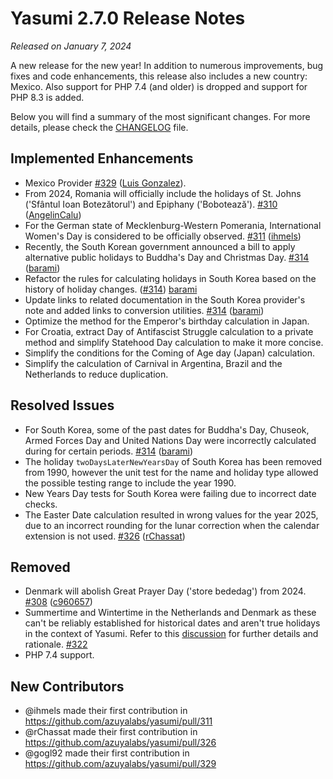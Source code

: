 # Yasumi 2.7.0 Release Notes

_Released on January 7, 2024_

A new release for the new year! In addition to numerous improvements, bug fixes and code enhancements, this release also includes a new country: Mexico. Also support for PHP 7.4 (and older) is dropped and support for PHP 8.3 is added.  

Below you will find a summary of the most significant changes. For more details, please check the [CHANGELOG](https://github.com/azuyalabs/yasumi/blob/master/CHANGELOG.md) file.

## Implemented Enhancements
* Mexico Provider [\#329](https://github.com/azuyalabs/yasumi/pull/329) ([Luis Gonzalez](https://github.com/gogl92)).
* From 2024, Romania will officially include the holidays of St. Johns (&#039;Sfântul Ioan Botezătorul&#039;) and Epiphany (&#039;Bobotează&#039;).
  [#310](https://github.com/azuyalabs/yasumi/pull/310) ([AngelinCalu](https://github.com/AngelinCalu))
* For the German state of Mecklenburg-Western Pomerania, International Women&#039;s Day is considered to be officially
  observed. [#311](https://github.com/azuyalabs/yasumi/pull/311) ([ihmels](https://github.com/ihmels))
* Recently, the South Korean government announced a bill to apply alternative public holidays to Buddha&#039;s Day
  and Christmas Day.
  [\#314](https://github.com/azuyalabs/yasumi/pull/314) ([barami](https://github.com/barami))
* Refactor the rules for calculating holidays in South Korea based on the history of holiday changes.
  ([#314](https://github.com/azuyalabs/yasumi/issues/314)) [barami](https://github.com/barams@gmail.com)
* Update links to related documentation in the South Korea provider&#039;s note and added links to conversion utilities.
  [\#314](https://github.com/azuyalabs/yasumi/pull/314) ([barami](https://github.com/barami))
* Optimize the method for the Emperor&#039;s birthday calculation in Japan.
* For Croatia, extract Day of Antifascist Struggle calculation to a private method and simplify Statehood Day calculation
  to make it more concise.
* Simplify the conditions for the Coming of Age day (Japan) calculation.
* Simplify the calculation of Carnival in Argentina, Brazil and the Netherlands to reduce duplication.

## Resolved Issues
* For South Korea, some of the past dates for Buddha&#039;s Day, Chuseok, Armed Forces Day
  and United Nations Day were incorrectly calculated during for certain periods. [\#314](https://github.com/azuyalabs/yasumi/pull/314) ([barami](https://github.com/barami))
* The holiday `twoDaysLaterNewYearsDay` of South Korea has been removed from 1990, however the unit test for the name
  and holiday type allowed the possible testing range to include the year 1990.
* New Years Day tests for South Korea were failing due to incorrect date checks.
* The Easter Date calculation resulted in wrong values for the year 2025, due to an incorrect rounding for the lunar
  correction when the calendar extension is not used. [#326](https://github.com/azuyalabs/yasumi/pull/326) ([rChassat](https://github.com/rChassat))
  
## Removed
* Denmark will abolish Great Prayer Day (&#039;store bededag&#039;) from 2024. [#308](https://github.com/azuyalabs/yasumi/pull/308) ([c960657](https://github.com/c960657))
* Summertime and Wintertime in the Netherlands and Denmark as these can&#039;t be reliably established for historical dates and
  aren&#039;t true holidays in the context of Yasumi. Refer to this [discussion](https://github.com/azuyalabs/yasumi/discussions/321)
  for further details and rationale. [#322](https://github.com/azuyalabs/yasumi/pull/322)
* PHP 7.4 support.

## New Contributors
* @ihmels made their first contribution in https://github.com/azuyalabs/yasumi/pull/311
* @rChassat made their first contribution in https://github.com/azuyalabs/yasumi/pull/326
* @gogl92 made their first contribution in https://github.com/azuyalabs/yasumi/pull/329
